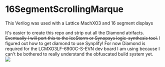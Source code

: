 # 16SegmentScrollingMarque
This Verilog was used with a Lattice MachXO3 and 16 segment displays

It's easier to create this repo and strip out all the Diamond atrifacts. <strike>Eventually I will port this to the IceStorm or Synopsys logic-synthesis tool.</strike> I figured out how to get diamond to use Synplify! For now Diamond is required for the LCMXO3LF-6900C-S-EVN dev board I am using because I can't be bothered to really understand the obfuscated build system yet.
<br>
<img src="https://github.com/tallenintegsys/16SegmentScrollingMarque/blob/master/docs/xmasOrnament.png">


